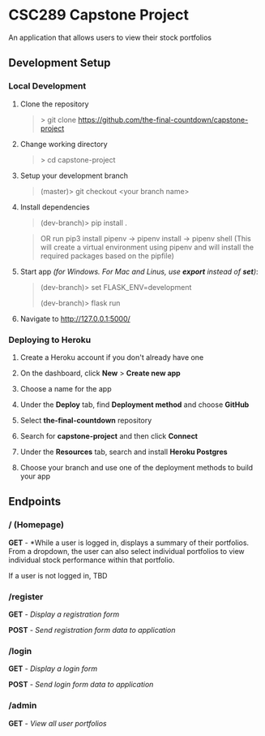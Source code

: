 # CSC289 Capstone Project

An application that allows users to view their stock portfolios

## Development Setup

### Local Development

1. Clone the repository
    > \> git clone https://github.com/the-final-countdown/capstone-project

2. Change working directory
    > \> cd capstone-project

3. Setup your development branch
    > (master)> git checkout \<your branch name\>

4. Install dependencies
    > (dev-branch)> pip install .
    
    >OR run pip3 install pipenv -> pipenv install -> pipenv shell (This will create a virtual environment 
    using pipenv and will install the required packages based on the pipfile)

5. Start app *(for Windows. For Mac and Linus, use **export** instead of **set**)*:
    > (dev-branch)> set FLASK_ENV=development
    >
    > (dev-branch)> flask run

6. Navigate to http://127.0.0.1:5000/

### Deploying to Heroku

1. Create a Heroku account if you don't already have one

2. On the dashboard, click **New** > **Create new app**

3. Choose a name for the app

4. Under the **Deploy** tab, find **Deployment method** and choose **GitHub**

5. Select **the-final-countdown** repository

6. Search for **capstone-project** and then click **Connect**

7. Under the **Resources** tab, search and install **Heroku Postgres**

8. Choose your branch and use one of the deployment methods to build your app

## Endpoints

### / (Homepage)

**GET** - *While a user is logged in, displays a summary of their portfolios. From a dropdown,
the user can also select individual portfolios to view individual stock performance within
that portfolio.

If a user is not logged in, TBD

### /register

**GET** - *Display a registration form*

**POST** - *Send registration form data to application*

### /login

**GET** - *Display a login form*

**POST** - *Send login form data to application*

### /admin

**GET** - *View all user portfolios*
